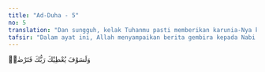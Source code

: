 ```yaml
---
title: "Ad-Duha - 5"
no: 5
translation: "Dan sungguh, kelak Tuhanmu pasti memberikan karunia-Nya kepadamu, sehingga engkau menjadi puas."
tafsir: "Dalam ayat ini, Allah menyampaikan berita gembira kepada Nabi Muhammad, bahwa Dia akan terus-menerus melimpahkan anugerah-Nya kepada beliau, sehingga beliau menjadi senang dan bahagia. Di antara pemberian-Nya itu ialah turunnya wahyu terus-menerus setelah itu sebagai petunjuk bagi Nabi saw dan umatnya untuk mendapat kebahagiaan hidup di dunia dan hari akhirat. Dia akan memenangkan agama yang dibawa Nabi Muhammad atas seluruh agama lainnya dan Dia akan mengangkat kedudukannya di atas kedudukan manusia seluruhnya."
---
```


وَلَسَوْفَ يُعْطِيْكَ رَبُّكَ فَتَرْضٰىۗ
